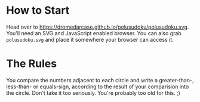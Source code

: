 # How to Start
  Head over to <https://dromedarcase.github.io/polusudoku/polusudoku.svg>. You'll need an SVG and JavaScript enabled browser. You
  can also grab `polusudoku.svg` and place it somewhere your browser can access it.

# The Rules
  You compare the numbers adjacent to each circle and write a greater-than-, less-than- or equals-sign, according to the result of
  your comparision into the circle. Don't take it too seriously. You're probably too old for this. ;)
